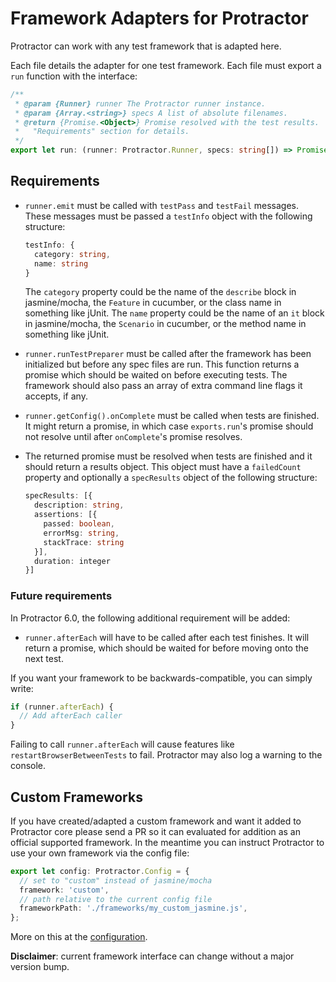 Framework Adapters for Protractor
=================================

Protractor can work with any test framework that is adapted here.

Each file details the adapter for one test framework. Each file must export a
`run` function with the interface:

```ts
/**
 * @param {Runner} runner The Protractor runner instance.
 * @param {Array.<string>} specs A list of absolute filenames.
 * @return {Promise.<Object>} Promise resolved with the test results.  See
 *   "Requirements" section for details.
 */
export let run: (runner: Protractor.Runner, specs: string[]) => Promise<Object>
```

Requirements
------------

- `runner.emit` must be called with `testPass` and `testFail` messages. These
  messages must be passed a `testInfo` object with the following structure:

  ```ts
  testInfo: {
    category: string,
    name: string
  }
  ```

  The `category` property could be the name of the `describe` block in
  jasmine/mocha, the `Feature` in cucumber, or the class name in something like
  jUnit.
  The `name` property could be the name of an `it` block in jasmine/mocha, the
  `Scenario` in cucumber, or the method name in something like jUnit.

- `runner.runTestPreparer` must be called after the framework has been
  initialized but before any spec files are run.  This function returns a
  promise which should be waited on before executing tests. The framework should
  also pass an array of extra command line flags it accepts, if any.

- `runner.getConfig().onComplete` must be called when tests are finished.
  It might return a promise, in which case `exports.run`'s promise should not
  resolve until after `onComplete`'s promise resolves.

- The returned promise must be resolved when tests are finished and it should
  return a results object. This object must have a `failedCount` property and
  optionally a `specResults` object of the following structure:

  ```ts
  specResults: [{
    description: string,
    assertions: [{
      passed: boolean,
      errorMsg: string,
      stackTrace: string
    }],
    duration: integer
  }]
  ```

### Future requirements

In Protractor 6.0, the following additional requirement will be added:

- `runner.afterEach` will have to be called after each test finishes.  It will
  return a promise, which should be waited for before moving onto the next test.

If you want your framework to be backwards-compatible, you can simply write:

```ts
if (runner.afterEach) {
  // Add afterEach caller
}
```

Failing to call `runner.afterEach` will cause features like
`restartBrowserBetweenTests` to fail.  Protractor may also log a warning to the
console. 

Custom Frameworks
-----------------

If you have created/adapted a custom framework and want it added to
Protractor core please send a PR so it can evaluated for addition as an
official supported framework. In the meantime you can instruct Protractor
to use your own framework via the config file:

```ts
export let config: Protractor.Config = {
  // set to "custom" instead of jasmine/mocha
  framework: 'custom',
  // path relative to the current config file
  frameworkPath: './frameworks/my_custom_jasmine.js',
};
```

More on this at the [configuration](../config.ts).

**Disclaimer**: current framework interface can change without a major version bump.
